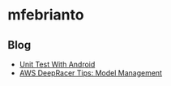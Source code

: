 # mfebrianto

## Blog

- [Unit Test With Android](https://www.amaysim.technology/blog/a4fog8tyd88jlnymkl8jc43r49dqrq)
- [AWS DeepRacer Tips: Model Management](https://michaelfebrianto.medium.com/aws-deepracer-tips-model-management-c37cb74ca329)